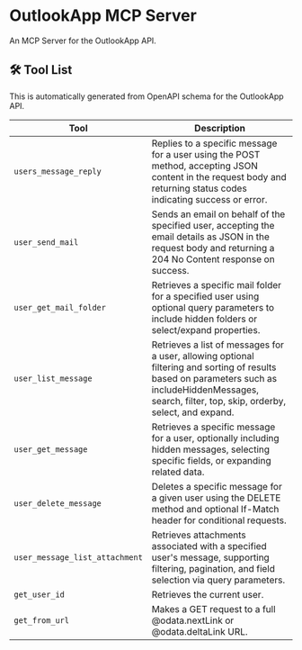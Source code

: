 # OutlookApp MCP Server

An MCP Server for the OutlookApp API.

## 🛠️ Tool List

This is automatically generated from OpenAPI schema for the OutlookApp API.


| Tool | Description |
|------|-------------|
| `users_message_reply` | Replies to a specific message for a user using the POST method, accepting JSON content in the request body and returning status codes indicating success or error. |
| `user_send_mail` | Sends an email on behalf of the specified user, accepting the email details as JSON in the request body and returning a 204 No Content response on success. |
| `user_get_mail_folder` | Retrieves a specific mail folder for a specified user using optional query parameters to include hidden folders or select/expand properties. |
| `user_list_message` | Retrieves a list of messages for a user, allowing optional filtering and sorting of results based on parameters such as includeHiddenMessages, search, filter, top, skip, orderby, select, and expand. |
| `user_get_message` | Retrieves a specific message for a user, optionally including hidden messages, selecting specific fields, or expanding related data. |
| `user_delete_message` | Deletes a specific message for a given user using the DELETE method and optional If-Match header for conditional requests. |
| `user_message_list_attachment` | Retrieves attachments associated with a specified user's message, supporting filtering, pagination, and field selection via query parameters. |
| `get_user_id` | Retrieves the current user. |
| `get_from_url` | Makes a GET request to a full @odata.nextLink or @odata.deltaLink URL. |
